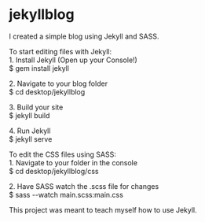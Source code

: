 # jekyllblog
<p>I created a simple blog using Jekyll and SASS.</p>

<p>To start editing files with Jekyll:<br>
1. Install Jekyll (Open up your Console!)<br>
 $ gem install jekyll</p>

<p>2. Navigate to your blog folder<br>
$ cd desktop/jekyllblog</p>

<p>3. Build your site<br>
$ jekyll build</p>

<p>4. Run Jekyll<br>
$ jekyll serve</p>

<p>To edit the CSS files using SASS:<br>
1. Navigate to your folder in the console<br>
$ cd desktop/jekyllblog/css</p>

<p>2. Have SASS watch the .scss file for changes<br>
$ sass --watch main.scss:main.css</p>

<p>This project was meant to teach myself how to use Jekyll.</p>
